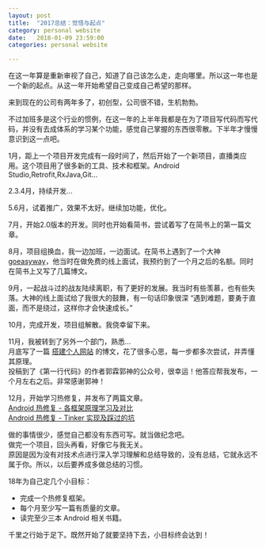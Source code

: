 ```yaml
---
layout: post
title:  "2017总结：觉悟与起点"
category: personal website
date:   2018-01-09 23:59:00
categories: personal website

---
```



在这一年算是重新审视了自己，知道了自己该怎么走，走向哪里。所以这一年也是一个新的起点。从这一年开始希望自己变成自己希望的那样。

来到现在的公司有两年多了，初创型，公司很不错，生机勃勃。

不过加班多是这个行业的惯例，在这一年的上半年我都是在为了项目写代码而写代码，并没有去成体系的学习某个功能，感觉自己掌握的东西很零散。下半年才慢慢意识到这一点吧。

1月，距上一个项目开发完成有一段时间了，然后开始了一个新项目，直播类应用。这个项目用了很多新的工具、技术和框架。Android Studio,Retrofit,RxJava,Git...

2.3.4月，持续开发...

5.6月，试着推广，效果不太好。继续加功能，优化。

7月，开始2.0版本的开发。同时也开始看简书，尝试着写了在简书上的第一篇文章。

8月，项目组换血，我一边加班，一边面试。在简书上遇到了一个大神 [goeasyway](https://www.jianshu.com/u/f9fbc7a39b36)，他当时在做免费的线上面试，我预约到了一个月之后的名额。同时在简书上又写了几篇博文。

9月，一起战斗过的战友陆续离职，有了更好的发展。我当时有些羡慕，也有些失落。大神的线上面试给了我很大的鼓舞，有一句话印象很深 “遇到难题，要勇于直面，而不是绕过，这样你才会快速成长。”

10月，完成开发，项目组解散。我侥幸留下来。

11月，我被转到了另外一个部门，熟悉...  
月底写了一篇 [搭建个人网站](http://blog.csdn.net/u012487644/article/details/78678506) 的博文，花了很多心思，每一步都多次尝试，并弄懂其原理。  
投稿到了《第一行代码》的作者郭霖郭神的公众号，很幸运！他答应帮我发布，一个月左右之后。非常感谢郭神！

12月，开始学习热修复，并发布了两篇文章。  
[Android 热修复 - 各框架原理学习及对比](https://juejin.im/post/5a4462756fb9a04517057efe)  
[Android 热修复 - Tinker 实现及踩过的坑](https://juejin.im/post/5a44648a6fb9a045023bef4d)

做的事情很少，感觉自己都没有东西可写。就当做纪念吧。  
做完一个项目，回头再看，好像它与我无关。  
原因是因为没有对技术点进行深入学习理解和总结导致的，没有总结，它就永远不属于你。所以，以后要养成多做总结的习惯。

18年为自己定几个小目标：

- 完成一个热修复框架。
- 每个月至少写一篇有质量的文章。
- 读完至少三本 Android 相关书籍。

千里之行始于足下。既然开始了就要坚持下去，小目标终会达到！